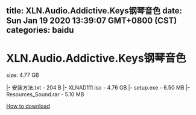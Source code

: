
title: XLN.Audio.Addictive.Keys钢琴音色
date: Sun Jan 19 2020 13:39:07 GMT+0800 (CST)    
categories: baidu
---

# XLN.Audio.Addictive.Keys钢琴音色
size: 4.77 GB
 
 
|- 安装方法.txt - 204 B
|- XLNAD111.iso - 4.76 GB
|- setup.exe - 6.50 MB
|- Resources_Sound.rar - 5.10 MB

[How to download](https://bpcam.bemobtrk.com/go/2ceec3aa-1ca2-46d6-b9ff-aaa5c184517c?jno=4441)